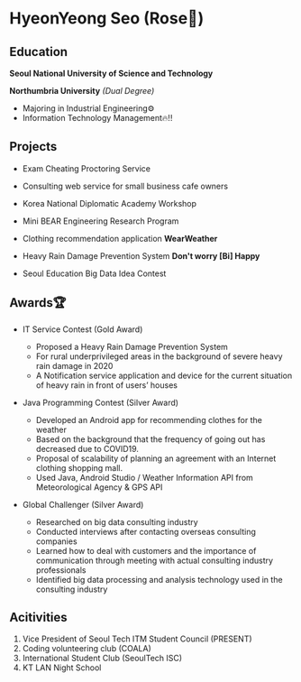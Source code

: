 # HyeonYeong Seo (Rose🌹)

## Education
**Seoul National University of Science and Technology**

**Northumbria University** *(Dual Degree)*
- Majoring in Industrial Engineering⚙️
- Information Technology Management🔥!!

## Projects
- Exam Cheating Proctoring Service
    
- Consulting web service for small business cafe owners

- Korea National Diplomatic Academy Workshop

- Mini BEAR Engineering Research Program

- Clothing recommendation application **WearWeather**

- Heavy Rain Damage Prevention System **Don't worry [Bi] Happy**

- Seoul Education Big Data Idea Contest


## Awards🏆
- IT Service Contest (Gold Award)
    - Proposed a Heavy Rain Damage Prevention System
    - For rural underprivileged areas in the background of severe heavy rain damage in 2020
    - A Notification service application and device for the current situation of heavy rain in front of users’ houses


- Java Programming Contest (Silver Award)
    - Developed an Android app for recommending clothes for the weather
    - Based on the background that the frequency of going out has decreased due to COVID19.
    - Proposal of scalability of planning an agreement with an Internet clothing shopping mall.
    - Used Java, Android Studio / Weather Information API from Meteorological Agency & GPS API


- Global Challenger (Silver Award)
    - Researched on big data consulting industry
    - Conducted interviews after contacting overseas consulting companies
    - Learned how to deal with customers and the importance of communication through meeting with actual consulting industry professionals
    - Identified big data processing and analysis technology used in the consulting industry

## Acitivities
1. Vice President of Seoul Tech ITM Student Council (PRESENT)
2. Coding volunteering club (COALA)
3. International Student Club (SeoulTech ISC)
4. KT LAN Night School


